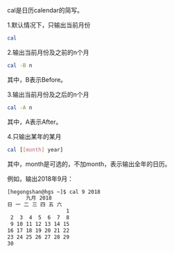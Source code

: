 cal是日历calendar的简写。

<!--more-->

1.默认情况下，只输出当前月份

```bash
cal
```

2.输出当前月份及之前的n个月

```bash
cal -B n
```
其中，B表示Before。

3.输出当前月份及之后的n个月

```bash
cal -A n
```
其中，A表示After。

4.只输出某年的某月

```bash
cal [[month] year]
```
其中，month是可选的，不加month，表示输出全年的日历。

例如，输出2018年9月：

```bash
[hegongshan@hgs ~]$ cal 9 2018
      九月 2018         
日 一 二 三 四 五 六  
                   1  
 2  3  4  5  6  7  8  
 9 10 11 12 13 14 15  
16 17 18 19 20 21 22  
23 24 25 26 27 28 29  
30  
```
